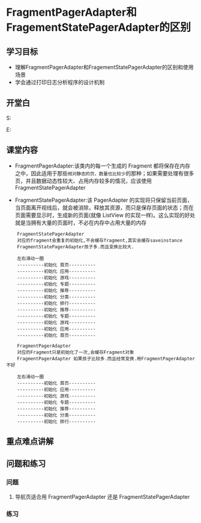 # FragmentPagerAdapter和FragementStatePagerAdapter的区别
## 学习目标
- 理解FragmentPagerAdapter和FragementStatePagerAdapter的区别和使用场景
- 学会通过打印日志分析程序的设计机制

## 开堂白
S:

E:

## 课堂内容
* FragmentPagerAdapter:该类内的每一个生成的 Fragment 都将保存在内存之中，因此适用于那些`相对静态的页，数量也比较少`的那种；如果需要处理有很多页，并且数据动态性较大、占用内存较多的情况，应该使用FragmentStatePagerAdapter

* FragmentStatePagerAdapter:该 PagerAdapter 的实现将只保留当前页面，当页面离开视线后，就会被消除，释放其资源，而只是保存页面的状态；而在页面需要显示时，生成新的页面(就像 ListView 的实现一样)。这么实现的好处就是当拥有大量的页面时，不必在内存中占用大量的内存

```  
    FragmentStatePagerAdapter
    对应的fragment会重复的初始化,不会缓存fragment,其实会缓存saveinstance
    FragmentStatePagerAdapter孩子多.而且变换比较大.
    
    左右滑动一圈
    ----------初始化 首页----------
    ----------初始化 应用----------
    ----------初始化 游戏----------
    ----------初始化 专题----------
    ----------初始化 推荐----------
    ----------初始化 分类----------
    ----------初始化 排行----------
    ----------初始化 推荐----------
    ----------初始化 专题----------
    ----------初始化 游戏----------
    ----------初始化 应用----------
    ----------初始化 首页----------

    FragmentPagerAdapter
    对应的Fragment只是初始化了一次,会缓存Fragment对象
    FragmentPagerAdapter 如果孩子比较多.而且经常变换.用FragmentPagerAdapter不好
    
    左右滑动一圈
    ----------初始化 首页----------
    ----------初始化 应用----------
    ----------初始化 游戏----------
    ----------初始化 专题----------
    ----------初始化 推荐----------
    ----------初始化 分类----------
    ----------初始化 排行----------
```

## 重点难点讲解

## 问题和练习
### 问题
1. 导航页适合用 FragmentPagerAdapter 还是 FragmentStatePagerAdapter

### 练习
